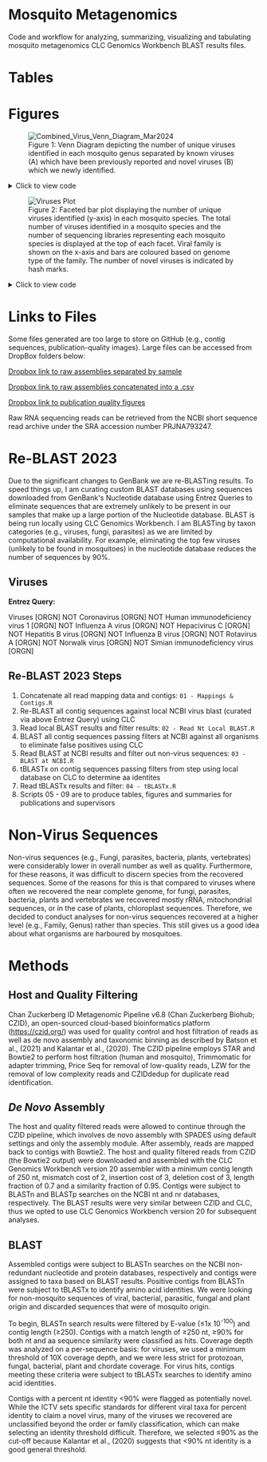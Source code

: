 # Mosquito Metagenomics

Code and workflow for analyzing, summarizing, visualizing and tabulating mosquito metagenomics CLC Genomics Workbench BLAST results files.

# Tables

  <script src="https://gist.github.com/colebaril/1267bea717fbaa43a2df9551ae377808.js">Test</script>







# Figures


<figure>
  <img src="https://github.com/colebaril/Mosquito_Metagenomics/assets/110275137/f1762075-8f07-425b-b6d3-61f5aabb91a6" alt="Combined_Virus_Venn_Diagram_Mar2024">
  <figcaption>Figure 1: Venn Diagram depicting the number of unique viruses identified in each mosquito genus separated by known viruses (A) which have been previously reported and novel viruses (B) which we newly identified.</figcaption>
</figure>

<details>
  <summary>Click to view code</summary>

```r
require(pacman)
p_load(tidyverse, janitor, here, gt, forcats, tiff, openxlsx, ggVennDiagram, ggpattern, svglite)

virus_master_2023 <- read_csv(here("Data/tblastx_master.csv"))

# KNOWN VIRUSES

venn <- virus_master_2023 %>% 
  filter(novel_flag == "Not Novel") %>% 
  separate_wider_delim(cols = mosquito_species, names = c("genus", "species"), delim = " ") %>% 
  distinct(virus_name, genus, .keep_all = TRUE) %>% 
  group_by(virus_name, genus) %>% 
  summarise(n = n()) %>% 
  ungroup() %>% 
  complete(virus_name, genus, fill = list(n = 0)) %>% 
  pivot_wider(names_from = "genus", values_from = "n") %>% 
  mutate(across(c("Aedes", "Coquillettidia", "Culex", "Ochlerotatus"),
                ~ as.character(.))) %>%

  mutate(across(c("Aedes", "Coquillettidia", "Culex", "Ochlerotatus"), 
                ~ case_when(. == "1" ~ virus_name,
                            TRUE ~ NA_character_))) %>% 
  select(-1)
  

aedes_venn <- venn %>%
  select("Aedes") %>%
  drop_na()

culex_venn <- venn %>%
  select("Culex") %>%
  drop_na()

coquillettidia_venn <- venn %>%
  select("Coquillettidia") %>%
  drop_na()

# anopheles_venn <- venn %>%
#   select("Anopheles") %>%
#   drop_na()

ochlerotatus_venn <- venn %>%
  select("Ochlerotatus") %>%
  drop_na()

venn_map <- map(c(aedes_venn, culex_venn, coquillettidia_venn, ochlerotatus_venn), unique)


venn_data <- Venn(venn_map)

data <- process_data(venn_data)

data_range_known <- venn_regionedge(process_data(venn_data))


venn_diagram_known <- ggplot() +
  # 1. region count layer
  geom_polygon(aes(X, Y, fill = count, group = id), 
               data = venn_regionedge(data)) +
  # 2. set edge layer
  geom_path(aes(X, Y, color = id, group = id), 
            data = venn_setedge(data), 
            show.legend = FALSE) +
  # 3. set label layer
  geom_text(aes(X, Y, label = name), 
            data = venn_setlabel(data),
            fontface = "bold.italic",
            size = 5,
            nudge_x = -0.01) +
  # 4. region label layer
  geom_label(aes(X, Y, label = count), 
             data = venn_regionlabel(data),
             fontface = "bold",
             size = 7) +
  coord_equal() +
  theme_void() +
  theme(
    # legend.title = element_text(size = 15),
    # legend.text = element_text(size = 13),
    plot.title = element_text(size = 20, face = "bold")
  ) +
  # scale_fill_viridis_c("Number of Viruses") +
  labs(title = "A) Known Viruses")


tiff(here("virus_venn_diagram.tiff"), units="in", width=18, height=10, res=300)
venn_diagram
dev.off()


#  NOVEL VIRUSES ----


venn <- virus_master_2023 %>% 
  filter(novel_flag == "Presumptive Novel") %>% 
  separate_wider_delim(cols = mosquito_species, names = c("genus", "species"), delim = " ") %>% 
  distinct(virus_name, genus, .keep_all = TRUE) %>% 
  group_by(virus_name, genus) %>% 
  summarise(n = n()) %>% 
  ungroup() %>% 
  complete(virus_name, genus, fill = list(n = 0)) %>% 
  pivot_wider(names_from = "genus", values_from = "n") %>% 
  mutate(across(c("Aedes", "Anopheles", "Coquillettidia", "Culex", "Ochlerotatus"),
                ~ as.character(.))) %>%
  
  mutate(across(c("Aedes", "Anopheles", "Coquillettidia", "Culex", "Ochlerotatus"), 
                ~ case_when(. == "1" ~ virus_name,
                            TRUE ~ NA_character_))) %>% 
  select(-1)


aedes_venn_novel <- venn %>%
  select("Aedes") %>%
  drop_na()

culex_venn_novel <- venn %>%
  select("Culex") %>%
  drop_na()

coquillettidia_venn_novel <- venn %>%
  select("Coquillettidia") %>%
  drop_na()

anopheles_venn_novel <- venn %>%
  select("Anopheles") %>%
  drop_na()

ochlerotatus_venn_novel <- venn %>%
  select("Ochlerotatus") %>%
  drop_na()

venn_map <- map(c(aedes_venn_novel, culex_venn_novel, anopheles_venn_novel, 
                  coquillettidia_venn_novel, ochlerotatus_venn_novel), unique)


venn_data <- Venn(venn_map)

data <- process_data(venn_data)

data_range_novel <- venn_regionedge(process_data(venn_data))


venn_diagram_novel <- ggplot() +
  # 1. region count layer
  geom_polygon(aes(X, Y, fill = count, group = id), 
               data = venn_regionedge(data)) +
  # 2. set edge layer
  geom_path(aes(X, Y, color = id, group = id), 
            data = venn_setedge(data), 
            show.legend = FALSE) +
  # 3. set label layer
  geom_text(aes(X, Y, label = name), 
            data = venn_setlabel(data),
            fontface = "bold.italic",
            size = 5) +
  # 4. region label layer
  geom_label(aes(X, Y, label = count), 
             data = venn_regionlabel(data),
             fontface = "bold",
             size = 7) +
  coord_equal() +
  theme_void() +
  theme(
    # legend.title = element_text(size = 15),
    # legend.text = element_text(size = 13),
    plot.title = element_text(size = 20, face = "bold")
  ) +
  # scale_fill_viridis_c("Number of Viruses") +
  labs(title = "B) Novel Viruses")

# Combine venn diagrams 

library(patchwork)

(venn_diagram_known + venn_diagram_novel) +
  plot_layout(guides = "collect") &
  scale_fill_viridis_c("Number of Viruses", limits = range(c(data_range_novel$count, data_range_known$count))) &
  theme(
    legend.title = element_text(size = 15, vjust = 0.75),
    legend.text = element_text(size = 13),
    legend.position = "bottom"
  ) 

ggsave("Combined_Virus_Venn_Diagram_Mar2024.png", plot = last_plot(), width=18, height=10)
```
</details>

<figure>
  <img src="https://github.com/colebaril/Mosquito_Metagenomics/assets/110275137/c11fec09-5867-4147-8fa8-25070553b89b" alt="Viruses Plot">
  <figcaption>Figure 2: Faceted bar plot displaying the number of unique viruses identified (y-axis) in each mosquito species. The total number of viruses identified in a mosquito species and the number of sequencing libraries representing each mosquito species is displayed at the top of each facet. Viral family is shown on the x-axis and bars are coloured based on genome type of the family. The number of novel viruses is indicated by hash marks.</figcaption>
</figure>
<details>
  <summary>Click to view code</summary>

```r
require(pacman)
p_load(tidyverse, janitor, here, gt, forcats, tiff, openxlsx, ggVennDiagram, ggpattern, svglite)

virus_master_2023 <- read_csv(here("Data/tblastx_master.csv"))

virus_master_2023 %>%
  filter(novel_flag == "Presumptive Novel") %>% 
  distinct(virus_name, mosquito_species, .keep_all = TRUE) %>%
  group_by(viral_family, genome, mosquito_species) %>%
  summarise(n = n()) %>%
  ungroup() %>% group_by(mosquito_species) %>%
  summarise(sum = sum(n))

p_load(ggpattern, svglite)

virus_org <- virus_master_2023 %>% 
  distinct(virus_name, mosquito_species, .keep_all = TRUE) %>% 
  group_by(viral_family, genome, mosquito_species, novel_flag) %>% 
  summarise(n = n()) %>% 
  arrange(genome, desc(n)) %>% 
  ggplot(aes(x = fct_inorder(viral_family), y = n, fill = genome, pattern = novel_flag)) +
  geom_col_pattern(pattern_fill = "white",
                   pattern_fill2 = "white",
                   pattern_colour = "white",
                   colour = "white",
                   pattern_size = 0.5,
                   pattern_alpha = 0.5,
                   show.legend = TRUE,
                   pattern_key_scale_factor = .5) +
  theme_bw(base_size = 14) +
  scale_fill_viridis_d("Genome", guide = guide_legend(override.aes = list(pattern = "none"))) +
  scale_pattern_manual("", values = c("Not Novel" = "none", "Presumptive Novel" = "stripe"), 
                       labels = c("Known Virus", "Novel Virus")) +
  scale_y_continuous(name = "Number of Distinct Viruses", breaks = c(0, 2, 4, 6, 8)) + 
  facet_wrap(~ mosquito_species, ncol = 2, scales = "free_x", labeller = labeller(
    mosquito_species =
      c(
        "Aedes canadensis" = "<strong>*Aedes canadensis* (n = 5 distinct viruses, 1 library)</strong>",
        "Aedes vexans" = "<strong>*Aedes vexans* (n = 28 distinct viruses, 19 libraries)</strong>",
        "Anopheles earlei" = "<strong>*Anopheles earlei* (n = 1 distinct virus, 1 library)</strong>",
        "Coquillettidia perturbans" = "<strong>*Coquillettidia perturbans* (n = 13 distinct viruses, 6 libraries)</strong>",
        "Culex tarsalis" = "<strong>*Culex tarsalis* (n = 34 distinct viruses, 11 libraries)</strong>",
        "Ochlerotatus dorsalis" = "<strong>*Ochlerotatus dorsalis* (n = 15 distinct viruses, 5 libraries)</strong>",
        "Ochlerotatus flavescens" = "<strong>*Ochlerotatus flavescens* (n = 2 distinct viruses, 1 library)</strong>",
        "Ochlerotatus triseriatus" = "<strong>*Ochlerotatus triseriatus* (n = 2 distinct viruses, 1 library)</strong>"
      )
  )) +
  theme(axis.text.x = element_text(angle = 30, hjust = 1, size = 18),
        axis.text.y = element_text(size = 18),
        axis.title.y = element_text(size = 20),
        strip.text = ggtext::element_markdown(size = 18),
        legend.title = element_text(size = 18, face = "bold"),
        legend.text = element_text(size = 18),
        legend.position = "bottom",
        legend.key.size = unit(1.5, 'cm')
        ) +
        # panel.border = element_rect(fill = NA, color = "gray90")) +
        # legend.position = c(0.8, 0.1)) +
  labs(x = "")

tiff(here("virus_organism_plot.tiff"), units="in", width=16, height=16, res=300)
virus_org
dev.off()

ggsave(here("virus_organism_plot.png"), plot = virus_org, dpi = 300, units = "in", width = 16, height = 16)
```
</details>




# Links to Files

Some files generated are too large to store on GitHub (e.g., contig sequences, publication-quality images). Large files can be accessed from DropBox folders below:

[Dropbox link to raw assemblies separated by sample](https://www.dropbox.com/s/m194auk7oxlpnwa/Contigs.zip?dl=0)

[Dropbox link to raw assemblies concatenated into a .csv](https://www.dropbox.com/s/ppe83l8lbvdz262/contigs_raw.zip?dl=0)

[Dropbox link to publication quality figures](https://www.dropbox.com/sh/2lw74xdap2ofxtb/AAACTMIU-ipvd0GgKVGxuzjma?dl=0)

Raw RNA sequencing reads can be retrieved from the NCBI short sequence read archive under the SRA accession number PRJNA793247.


# Re-BLAST 2023

Due to the significant changes to GenBank we are re-BLASTing results. To speed things up, I am curating custom BLAST databases using sequences downloaded from GenBank's Nucleotide database using Entrez Queries to eliminate sequences that are extremely unlikely to be present in our samples that make up a large portion of the Nucleotide database. BLAST is being run locally using CLC Genomics Workbench. I am BLASTing by taxon categories (e.g., viruses, fungi, parasites) as we are limited by computational availability. For example, eliminating the top few viruses (unlikely to be found in mosquitoes) in the nucleotide database reduces the number of sequences by 90%. 

## Viruses

**Entrez Query:**

Viruses [ORGN] NOT Coronavirus [ORGN] NOT Human immunodeficiency virus 1 [ORGN] NOT Influenza A virus [ORGN] NOT Hepacivirus C [ORGN] NOT Hepatitis B virus [ORGN] NOT Influenza B virus [ORGN] NOT Rotavirus A [ORGN] NOT Norwalk virus [ORGN] NOT Simian immunodeficiency virus [ORGN] 

## Re-BLAST 2023 Steps

1. Concatenate all read mapping data and contigs: `01 - Mappings & Contigs.R`
2. Re-BLAST all contig sequences against local NCBI virus blast (curated via above Entrez Query) using CLC
3. Read local BLAST results and filter results: `02 - Read Nt Local BLAST.R`
4. BLAST all contig sequences passing filters at NCBI against all organisms to eliminate false positives using CLC
5. Read BLAST at NCBI results and filter out non-virus sequences: `03 - BLAST at NCBI.R`
6. tBLASTx on contig sequences passing filters from step using local database on CLC to determine aa identites
7. Read tBLASTx results and filter: `04 - tBLASTx.R`
8. Scripts 05 - 09 are to produce tables, figures and summaries for publications and supervisors

# Non-Virus Sequences

Non-virus sequences (e.g., Fungi, parasites, bacteria, plants, vertebrates) were considerably lower in overall number as well as quality. Furthermore, for these reasons, it was difficult to discern species from the recovered sequences. Some of the reasons for this is that compared to viruses where often we recovered the near complete genome, for fungi, parasites, bacteria, plants and vertebrates we recovered mostly rRNA, mitochondrial sequences, or in the case of plants, chloroplast sequences. Therefore, we decided to conduct analyses for non-virus sequences recovered at a higher level (e.g., Family, Genus) rather than species. This still gives us a good idea about what organisms are harboured by mosquitoes. 

# Methods

## Host and Quality Filtering

Chan Zuckerberg ID Metagenomic Pipeline v6.8 (Chan Zuckerberg Biohub; CZID), an open-sourced cloud-based bioinformatics platform (https://czid.org/) was used for quality control and host filtration of reads as well as de novo assembly and taxonomic binning as described by Batson et al., (2021) and Kalantar et al., (2020). The CZID pipeline employs STAR and Bowtie2 to perform host filtration (human and mosquito), Trimmomatic for adapter trimming, Price Seq for removal of low-quality reads, LZW for the removal of low complexity reads and CZIDdedup for duplicate read identification.

## *De Novo* Assembly

The host and quality filtered reads were allowed to continue through the CZID pipeline, which involves de novo assembly with SPADES using default settings and only the assembly module. After assembly, reads are mapped back to contigs with Bowtie2. The host and quality filtered reads from CZID (the Bowtie2 output) were downloaded and assembled with the CLC Genomics Workbench version 20 assembler with a minimum contig length of 250 nt, mismatch cost of 2, insertion cost of 3, deletion cost of 3, length fraction of 0.7 and a similarity fraction of 0.95. Contigs were subject to BLASTn and BLASTp searches on the NCBI nt and nr databases, respectively. The BLAST results were very similar between CZID and CLC, thus we opted to use CLC Genomics Workbench version 20 for subsequent analyses.

## BLAST

Assembled contigs were subject to BLASTn searches on the NCBI non-redundant nucleotide and protein databases, respectively and contigs were assigned to taxa based on BLAST results. Positive contigs from BLASTn were subject to tBLASTx to identify amino acid identities. We were looking for non-mosquito sequences of viral, bacterial, parasitic, fungal and plant origin and discarded sequences that were of mosquito origin.


To begin, BLASTn search results were filtered by E-value (≤1x 10<sup>-100</sup>) and contig length (≥250). Contigs with a match length of ≥250 nt, ≥90% for both nt and aa sequence similarity were classified as hits. Coverage depth was analyzed on a per-sequence basis: for viruses, we used a minimum threshold of 10X coverage depth, and we were less strict for protozoan, fungal, bacterial, plant and chordate coverage. For virus hits, contigs meeting these criteria were subject to tBLASTx searches to identify amino acid identities.

Contigs with a percent nt identity <90% were flagged as potentially novel. While the ICTV sets specific standards for different viral taxa for percent identity to claim a novel virus, many of the viruses we recovered are unclassified beyond the order or family classification, which can make selecting an identity threshold difficult. Therefore, we selected ≤90% as the cut-off because Kalantar et al., (2020) suggests that <90% nt identity is a good general threshold.
